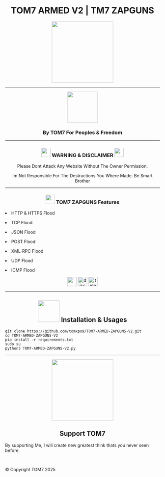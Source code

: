 <h1 align="center" color="red">TOM7 ARMED V2 | TM7 ZAPGUNS</h1>
<p align="center"><img src="https://c.top4top.io/p_3591qau901.gif" width="200" height="200"></p>

---

<p align="center"><img src="https://c.top4top.io/p_3591ctfiv1.gif" height="100" width="100"></p>
<h3 align="center">By TOM7 For Peoples & Freedom</h3>

---

<div align="center">
   <h3 align="center"><img src="https://f.top4top.io/p_3591is0va1.gif" width="30" height="30"> WARNING & DISCLAIMER <img src="https://f.top4top.io/p_3591is0va1.gif" width="30" height="30"></h3>
   <p align="center">Please Dont Attack Any Website Without The Owner Permission.</p>
   <p align="center">Im Not Responsible For The Destructions You Where Made. Be Smart Brother</p>
</div>

---

<div align="center">
   <h3><img src="https://h.top4top.io/p_3591cryr31.gif" width="30" height="30"> TOM7 ZAPGUNS Features</h3>
   <p align="left"><li align="left"> HTTP & HTTPS Flood</li></p>
   <p align="left"><li align="left"> TCP Flood</li></p>
   <p align="left"><li align="left"> JSON Flood</li></p>
   <p align="left"><li align="left"> POST Flood</li></p>
   <p align="left"><li align="left"> XML-RPC Flood</li></p>
   <p align="left"><li align="left"> UDP Flood</li></p>
   <p align="left"><li align="left"> ICMP Flood</li></p>
</div>

<div align="center">
   <img src="https://icon-library.com/images/github-icon-vector/github-icon-vector-27.jpg" width="30" height="30"/>
   <img src="https://brandlogos.net/wp-content/uploads/2021/11/discord-logo.png"  width="30" height="30" alt="discord" />
   <img src="https://upload.wikimedia.org/wikipedia/commons/thumb/8/82/Telegram_logo.svg/2048px-Telegram_logo.svg.png" width="30" height="30" alt="telegram" />
</div>


[python3]: https://python.org 'Python3'

---

<h2 align="center"><img src="https://j.top4top.io/p_3591zhz0p1.gif" width="70" height="70"> Installation & Usages</h2>

```💻 shell command
git clone https://github.com/tomxpo9/TOM7-ARMED-ZAPGUNS-V2.git
cd TOM7-ARMED-ZAPGUNS-V2
pip install -r requirements.txt
sudo su
python3 TOM7-ARMED-ZAPGUNS-V2.py
```

---

<div align="center">
   <p align="center"><img src="https://i.top4top.io/p_3591fg50i1.gif" width="200" height="200"></p>
   <h2 align="center">Support TOM7</h2>
   <p align="left">
      By supporting Me, I will create new greatest think thats you never seen before.
   </p>
   <br>
   <p align="left">
      &copy; Copyright TOM7 2025
   </p>
</div>
